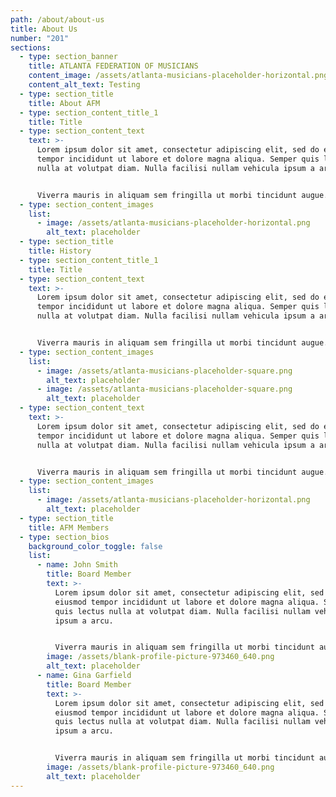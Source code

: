 ```yaml
---
path: /about/about-us
title: About Us
number: "201"
sections:
  - type: section_banner
    title: ATLANTA FEDERATION OF MUSICIANS
    content_image: /assets/atlanta-musicians-placeholder-horizontal.png
    content_alt_text: Testing
  - type: section_title
    title: About AFM
  - type: section_content_title_1
    title: Title
  - type: section_content_text
    text: >-
      Lorem ipsum dolor sit amet, consectetur adipiscing elit, sed do eiusmod
      tempor incididunt ut labore et dolore magna aliqua. Semper quis lectus
      nulla at volutpat diam. Nulla facilisi nullam vehicula ipsum a arcu.


      Viverra mauris in aliquam sem fringilla ut morbi tincidunt augue. Purus viverra accumsan in nisl nisi scelerisque. Pellentesque habitant morbi tristique senectus. Non odio euismod lacinia at quis risus sed vulputate odio.
  - type: section_content_images
    list:
      - image: /assets/atlanta-musicians-placeholder-horizontal.png
        alt_text: placeholder
  - type: section_title
    title: History
  - type: section_content_title_1
    title: Title
  - type: section_content_text
    text: >-
      Lorem ipsum dolor sit amet, consectetur adipiscing elit, sed do eiusmod
      tempor incididunt ut labore et dolore magna aliqua. Semper quis lectus
      nulla at volutpat diam. Nulla facilisi nullam vehicula ipsum a arcu.


      Viverra mauris in aliquam sem fringilla ut morbi tincidunt augue. Purus viverra accumsan in nisl nisi scelerisque. Pellentesque habitant morbi tristique senectus. Non odio euismod lacinia at quis risus sed vulputate odio.
  - type: section_content_images
    list:
      - image: /assets/atlanta-musicians-placeholder-square.png
        alt_text: placeholder
      - image: /assets/atlanta-musicians-placeholder-square.png
        alt_text: placeholder
  - type: section_content_text
    text: >-
      Lorem ipsum dolor sit amet, consectetur adipiscing elit, sed do eiusmod
      tempor incididunt ut labore et dolore magna aliqua. Semper quis lectus
      nulla at volutpat diam. Nulla facilisi nullam vehicula ipsum a arcu.


      Viverra mauris in aliquam sem fringilla ut morbi tincidunt augue. Purus viverra accumsan in nisl nisi scelerisque. Pellentesque habitant morbi tristique senectus. Non odio euismod lacinia at quis risus sed vulputate odio.
  - type: section_content_images
    list:
      - image: /assets/atlanta-musicians-placeholder-horizontal.png
        alt_text: placeholder
  - type: section_title
    title: AFM Members
  - type: section_bios
    background_color_toggle: false
    list:
      - name: John Smith
        title: Board Member
        text: >-
          Lorem ipsum dolor sit amet, consectetur adipiscing elit, sed do
          eiusmod tempor incididunt ut labore et dolore magna aliqua. Semper
          quis lectus nulla at volutpat diam. Nulla facilisi nullam vehicula
          ipsum a arcu.


          Viverra mauris in aliquam sem fringilla ut morbi tincidunt augue. Purus viverra accumsan in nisl nis. Semper quis lectus nulla at volutpat diam. Nulla facilisi nullam vehicula ipsum a arcu. Pellentesque habitant morbi tristique senectus
        image: /assets/blank-profile-picture-973460_640.png
        alt_text: placeholder
      - name: Gina Garfield
        title: Board Member
        text: >-
          Lorem ipsum dolor sit amet, consectetur adipiscing elit, sed do
          eiusmod tempor incididunt ut labore et dolore magna aliqua. Semper
          quis lectus nulla at volutpat diam. Nulla facilisi nullam vehicula
          ipsum a arcu.


          Viverra mauris in aliquam sem fringilla ut morbi tincidunt augue. Purus viverra accumsan in nisl nis. Semper quis lectus nulla at volutpat diam. Nulla facilisi nullam vehicula ipsum a arcu. Pellentesque habitant morbi tristique senectus
        image: /assets/blank-profile-picture-973460_640.png
        alt_text: placeholder
---
```

